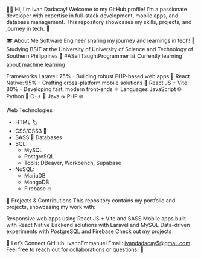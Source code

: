 👩‍💻 Hi, I'm Ivan Dadacay!
Welcome to my GitHub profile! I’m a passionate developer with expertise in full-stack development, mobile apps, and database management. This repository showcases my skills, projects, and journey in tech. 🌟

🎓 About Me
Software Engineer sharing my journey and learnings in tech! 🚀
Studying BSIT at the University of University of Science and Technology of Southern Philippines
🌱 #ASelfTaughtProgrammer
📊 Currently learning about machine learning

Frameworks
Laravel: 75% - Building robust PHP-based web apps 🐘
React Native: 95% - Crafting cross-platform mobile solutions 📱
React JS + Vite: 80% - Developing fast, modern front-ends ⚛️
Languages
JavaScript 🌐
Python 🐍
C++ 💾
Java ☕
PHP 🌐

Web Technologies
* HTML 🏷️
* CSS/CSS3 🎨
* SASS 🎨
Databases
* SQL:
   * MySQL
   * PostgreSQL
   * Tools: DBeaver, Workbench, Supabase
* NoSQL:
   * MariaDB
   * MongoDB
   * Firebase 🔥

🚀 Projects & Contributions
This repository contains my portfolio and projects, showcasing my work with:

Responsive web apps using React JS + Vite and SASS
Mobile apps built with React Native
Backend solutions with Laravel and MySQL
Data-driven experiments with PostgreSQL and Firebase
Check out my projects

🤝 Let’s Connect
GitHub: IvannEmmanuel
Email: ivandadacay5@gmail.com
Feel free to reach out for collaborations or questions! 💬
